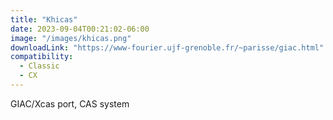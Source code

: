 ```yaml
---
title: "Khicas"
date: 2023-09-04T00:21:02-06:00
image: "/images/khicas.png"
downloadLink: "https://www-fourier.ujf-grenoble.fr/~parisse/giac.html"
compatibility:
  - Classic
  - CX
---
```


GIAC/Xcas port, CAS system